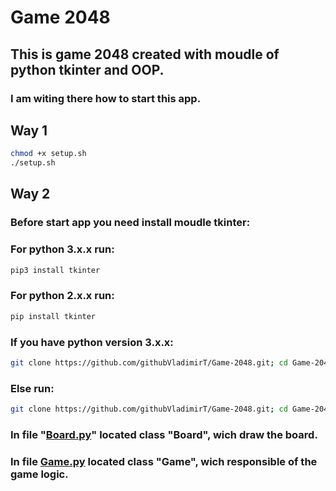 # Game 2048

## This is game 2048 created with moudle of python tkinter and OOP.

### I am witing there how to start this app.

## Way 1
```bash
chmod +x setup.sh
./setup.sh
```

## Way 2
### Before start app you need install moudle tkinter:
### For python 3.x.x run:
```bash
pip3 install tkinter
```
### For python 2.x.x run:
```bash
pip install tkinter
```

### If you have python version 3.x.x:
```sh
git clone https://github.com/githubVladimirT/Game-2048.git; cd Game-2048; python3 Game2048.py 
```
### Else run:
```sh
git clone https://github.com/githubVladimirT/Game-2048.git; cd Game-2048; python Game2048.py 
```

### In file "[Board.py]("https://github.com/githubVladimirT/Game-2048/blob/main/Board.py")" located class "Board", wich draw the board.
### In file [Game.py]("https://github.com/githubVladimirT/Game-2048/blob/main/Game.py")  located class "Game", wich responsible of the game logic.
